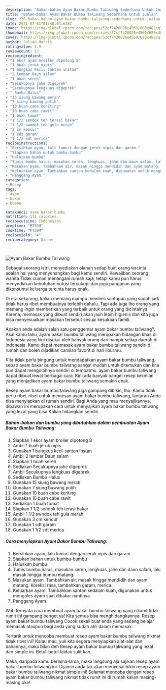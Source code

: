 ```yaml
---
description: "Bahan-bahan Ayam Bakar Bumbu Taliwang Sederhana Untuk Jualan"
title: "Bahan-bahan Ayam Bakar Bumbu Taliwang Sederhana Untuk Jualan"
slug: 238-bahan-bahan-ayam-bakar-bumbu-taliwang-sederhana-untuk-jualan
date: 2021-07-01T01:40:04.638Z
image: https://img-global.cpcdn.com/recipes/52cf7420026e4560/680x482cq70/ayam-bakar-bumbu-taliwang-foto-resep-utama.jpg
thumbnail: https://img-global.cpcdn.com/recipes/52cf7420026e4560/680x482cq70/ayam-bakar-bumbu-taliwang-foto-resep-utama.jpg
cover: https://img-global.cpcdn.com/recipes/52cf7420026e4560/680x482cq70/ayam-bakar-bumbu-taliwang-foto-resep-utama.jpg
author: Julian Norris
ratingvalue: 3.9
reviewcount: 13
recipeingredient:
- "1 ekor ayam broiler dipotong 8"
- "1 buah jeruk nipis"
- "1 bungkus kecil santan instan"
- "2 lembar Daun salam"
- "1 buah sereh"
- "Secukupnya jahe digeprek"
- "Secukupnya lengkuas digeprek"
- " Bumbu Halus"
- "15 siung bawang merah"
- "7 siung bawang putih"
- "10 buah cabe keriting"
- "10 buah cabe rawit"
- "1 buah tomat"
- "1 1/2 sendok teh terasi bakar"
- "1 1/2 swndok teh gula merah"
- "3 cm kencur"
- "1 sdt garam"
- "1 1/2 sdt merica"
recipeinstructions:
- "Bersihkan ayam, lalu lumuri dengan jeruk nipis dan garam."
- "Siapkan bahan untuk bumbu-bumbu"
- "Haluskan bumbu"
- "Tumis bumbu halus, masukan sereh, lengkuas, jahe dan daun salam, lalu masak hingga bumbu matang."
- "Masukan ayam. Tambahkan air, masak hingga mendidih dan ayam matang. Koreksi rasa, tambahkan garam, merica."
- "Keluarkan ayam. Tambahkan santan kedalam kuah, digunakan untuk mengoles ayam saat dibakar nantinya"
- "Panggang Ayam."
categories:
- Resep
tags:
- ayam
- bakar
- bumbu

katakunci: ayam bakar bumbu 
nutrition: 111 calories
recipecuisine: Indonesian
preptime: "PT35M"
cooktime: "PT39M"
recipeyield: "4"
recipecategory: Dinner

---
```



![Ayam Bakar Bumbu Taliwang](https://img-global.cpcdn.com/recipes/52cf7420026e4560/680x482cq70/ayam-bakar-bumbu-taliwang-foto-resep-utama.jpg)

Sebagai seorang istri, menyediakan olahan sedap buat orang tercinta adalah hal yang menyenangkan bagi kamu sendiri. Kewajiban seorang  wanita Tidak cuman menangani rumah saja, tetapi kamu pun harus menyediakan kebutuhan nutrisi tercukupi dan juga panganan yang dikonsumsi keluarga tercinta harus enak.

Di era  sekarang, kalian memang mampu membeli santapan yang sudah jadi tidak harus ribet membuatnya terlebih dahulu. Tapi ada juga lho orang yang memang ingin memberikan yang terbaik untuk orang yang dicintainya. Karena, memasak yang dibuat sendiri akan jauh lebih higienis dan kita juga bisa menyesuaikan masakan tersebut sesuai kesukaan famili. 



Apakah anda adalah salah satu penggemar ayam bakar bumbu taliwang?. Asal kamu tahu, ayam bakar bumbu taliwang merupakan hidangan khas di Indonesia yang kini disukai oleh banyak orang dari hampir setiap daerah di Indonesia. Kamu dapat memasak ayam bakar bumbu taliwang sendiri di rumah dan boleh dijadikan camilan favorit di hari liburmu.

Kita tidak perlu bingung untuk mendapatkan ayam bakar bumbu taliwang, sebab ayam bakar bumbu taliwang sangat mudah untuk ditemukan dan kita pun dapat mengolahnya sendiri di tempatmu. ayam bakar bumbu taliwang dapat dibuat lewat berbagai cara. Kini ada banyak banget resep kekinian yang menjadikan ayam bakar bumbu taliwang semakin enak.

Resep ayam bakar bumbu taliwang juga gampang dibikin, lho. Kamu tidak perlu ribet-ribet untuk memesan ayam bakar bumbu taliwang, lantaran Anda bisa menyiapkan di rumah sendiri. Bagi Anda yang mau menyajikannya, dibawah ini merupakan cara untuk menyajikan ayam bakar bumbu taliwang yang lezat yang bisa Kalian hidangkan sendiri.

<!--inarticleads1-->

##### Bahan-bahan dan bumbu yang dibutuhkan dalam pembuatan Ayam Bakar Bumbu Taliwang:

1. Siapkan 1 ekor ayam broiler dipotong 8
1. Ambil 1 buah jeruk nipis
1. Gunakan 1 bungkus kecil santan instan
1. Ambil 2 lembar Daun salam
1. Siapkan 1 buah sereh
1. Sediakan Secukupnya jahe digeprek
1. Ambil Secukupnya lengkuas digeprek
1. Sediakan  Bumbu Halus
1. Gunakan 15 siung bawang merah
1. Gunakan 7 siung bawang putih
1. Gunakan 10 buah cabe keriting
1. Gunakan 10 buah cabe rawit
1. Sediakan 1 buah tomat
1. Siapkan 1 1/2 sendok teh terasi bakar
1. Ambil 1 1/2 swndok teh gula merah
1. Gunakan 3 cm kencur
1. Gunakan 1 sdt garam
1. Gunakan 1 1/2 sdt merica




<!--inarticleads2-->

##### Cara menyiapkan Ayam Bakar Bumbu Taliwang:

1. Bersihkan ayam, lalu lumuri dengan jeruk nipis dan garam.
1. Siapkan bahan untuk bumbu-bumbu
1. Haluskan bumbu
1. Tumis bumbu halus, masukan sereh, lengkuas, jahe dan daun salam, lalu masak hingga bumbu matang.
1. Masukan ayam. Tambahkan air, masak hingga mendidih dan ayam matang. Koreksi rasa, tambahkan garam, merica.
1. Keluarkan ayam. Tambahkan santan kedalam kuah, digunakan untuk mengoles ayam saat dibakar nantinya
1. Panggang Ayam.




Wah ternyata cara membuat ayam bakar bumbu taliwang yang nikamt tidak rumit ini gampang banget ya! Kita semua bisa menghidangkannya. Resep ayam bakar bumbu taliwang Cocok sekali buat anda yang sedang belajar memasak ataupun bagi anda yang sudah ahli dalam memasak.

Tertarik untuk mencoba membuat resep ayam bakar bumbu taliwang nikmat tidak ribet ini? Kalau mau, yuk kita segera menyiapkan alat-alat dan bahannya, maka bikin deh Resep ayam bakar bumbu taliwang yang lezat dan simple ini. Betul-betul taidak sulit kan. 

Maka, daripada kamu berlama-lama, maka langsung aja sajikan resep ayam bakar bumbu taliwang ini. Dijamin anda tak akan menyesal bikin resep ayam bakar bumbu taliwang nikmat simple ini! Selamat mencoba dengan resep ayam bakar bumbu taliwang nikmat tidak rumit ini di rumah kalian masing-masing,oke!.

